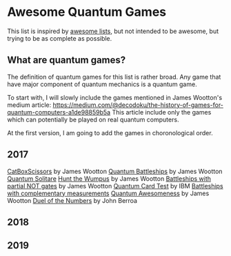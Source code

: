 # Awesome Quantum Games
This list is inspired by [awesome lists](https://github.com/sindresorhus/awesome#readme), but not intended to be awesome, but trying to be as complete as possible. 

## What are quantum games?
The definition of quantum games for this list is rather broad. Any game that have major component of quantum mechanics is a quantum game.

To start with, I will slowly include the games mentioned in James Wootton's medium article: https://medium.com/@decodoku/the-history-of-games-for-quantum-computers-a1de98859b5a This article include only the games which can potentially be played on real quantum computers.

At the first version, I am going to add the games in choronological order.

## 2017
[CatBoxScissors](https://medium.com/@decodoku/introducing-the-worlds-first-game-for-a-quantum-computer-50640e3c22e4) by James Wootton
[Quantum Battleships](https://medium.com/@decodoku/quantum-battleships-the-first-multiplayer-game-for-a-quantum-computer-e4d600ccb3f3) by James Wootton
[Quantum Solitare](https://decodoku.itch.io/quantum-solitaire) 
[Hunt the Wumpus](https://decodoku.itch.io/hunt-the-quantpus) by James Wootton
[Battleships with partial NOT gates](https://medium.com/qiskit/how-to-program-a-quantum-computer-982a9329ed02) by James Wootton
[Quantum Card Test](http://research.ibm.com/ibm-q/quantum-card-test/) by IBM
[Battleships with complementary measurements](https://medium.com/@decodoku/how-to-program-a-quantum-computer-part-2-f0d3eee872fe)
[Quantum Awesomeness](https://medium.com/@decodoku/understanding-quantum-computers-through-a-simple-puzzle-game-a290dde89fb2) by James Wootton
[Duel of the Numbers](https://github.com/johnberroa/Duel-of-the-Numbers) by John Berroa
## 2018

## 2019
